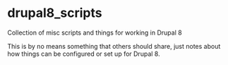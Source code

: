 drupal8_scripts
===============

Collection of misc scripts and things for working in Drupal 8

This is by no means something that others should share, just notes about how things can be configured or set up for Drupal 8.
